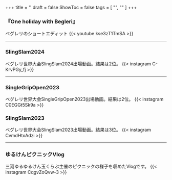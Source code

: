 +++
title = ''
draft = false
ShowToc = false
tags = [ "", "" ]
+++

### 『One holiday with Begleri』
ベグレリのショートエディット
{{< youtube kse3zT1TmSA >}}

***

### SlingSlam2024
ベグレリ世界大会SlingSlam2024出場動画。結果は2位。
{{< instagram C-KrvPGy_fj >}}

***

### SingleGripOpen2023
ベグレリ世界大会SingleGripOpen2023出場動画。結果は2位。
{{< instagram C0EGGt5Sk9a >}}

### SlingSlam2023
ベグレリ世界大会SlingSlam2023出場動画。結果は3位。
{{< instagram CvmdHtxAdzi >}}
***

### ゆるけんピクニックVlog
三河ゆるゆるけん玉くらぶ主催のピクニックの様子を収めたVlogです。
{{< instagram CqgvZoQvw-3 >}}